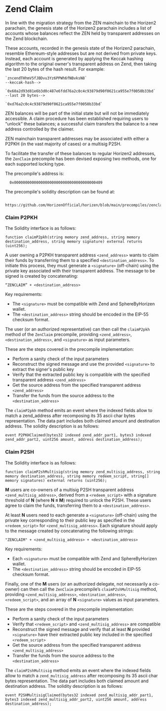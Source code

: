 # Zend Claim

In line with the migration strategy from the ZEN mainchain to the Horizen2 parachain, the genesis state of the Horizen2 parachain includes a list of accounts whose balances reflect the ZEN held by transparent addresses on the Zend blockchain.

These accounts, recorded in the genesis state of the Horizen2 parachain, resemble Ethereum-style addresses but are not derived from private keys. Instead, each account is generated by applying the Keccak hashing algorithm to the original owner's transparent address on Zend, then taking the last 20 bytes of the hash result. For example:

    `zncendTHhmV5fJBDvu3Yz6PPWh6fNBvksN8`                                   --keccak-hash-->

    `0x60a2d93d81e6b3d0c487e6fdd76a2c0c4c93879d90f0621ca955e7f0050b33bd`    --last 20 bytes-->

    `0xd76a2c0c4c93879d90f0621ca955e7f0050b33bd`

ZEN balances will be part of the initial state but will not be immediately accessible. A claim procedure has been established requiring users to “unlock” these balances; a successful claim transfers the balance to a new address controlled by the claimer.

ZEN mainchain transparent addresses may be associated with either a P2PKH (in the vast majority of cases) or a multisig P2SH.

To facilitate the transfer of these balances to regular Horizen2 addresses, the `ZenClaim` precompile has been devised exposing two methods, one for each supported locking type.

The precompile's address is:

      0x0000000000000000000000000000000000000409

The precompile's solidity description can be found at:

      https://github.com/HorizenOfficial/horizen/blob/main/precompiles/zenclaim/ZenClaim.sol


### Claim P2PKH
The Solidity interface is as follows:

`function claimP2pkh(string memory zend_address, string memory destination_address, string memory signature) external returns (uint256);
`

A user owning a P2PKH transparent address `<zend_address>` wants to claim their funds by transferring them to a specified `<destination_address>`. To initiate this process, they must generate a `<signature>` (off-chain) using the private key associated with their transparent address. The message to be signed is created by concatenating:

    “ZENCLAIM” + <destination_address>

Key requirements:

- The `<signature>` must be compatible with Zend and SphereByHorizen wallet.
- The `<destination_address>` string should be encoded in the EIP-55 checksum format.

The user (or an authorized representative) can then call the `claimP2pkh` method of the `ZenClaim` precompile, providing `<zend_address>`, `<destination_address>`, and `<signature>` as input parameters.

These are the steps covered in the precompile implementation:

- Perform a sanity check of the input parameters
- Reconstruct the signed message and use the provided `<signature>` to extract the signer's public key
- Verify that the extracted public key is compatible with the specified transparent address `<zend_address>`
- Get the source address from the specified transparent address `<zend_address>`
- Transfer the funds from the source address to the `<destination_address>`

The `claimP2pkh` method emits an event where the indexed fields allow to match a zend_address after recomposing its 35 ascii char bytes representation.
The data part includes both claimed amount and destination address. The solidity description is as follows:

`event P2PKHClaimed(bytes32 indexed zend_addr_part1, bytes3 indexed zend_addr_part2, uint256 amount, address destination_address);
`


### Claim P2SH
The Solidity interface is as follows:

`function claimP2shMultisig(string memory zend_multisig_address, string memory destination_address, string memory redeem_script, string[] memory signatures) external returns (uint256);
`

**M** users are co-owners of a multisig P2SH transparent address `<zend_multisig_address>`, derived from a `<redeem_script>` with a signature threshold of **N** (where **N ≤ M**) required to unlock the P2SH. These users agree to claim the funds, transferring them to a `<destination_address>`.

At least **N** users need to each generate a `<signature>` (off-chain) using the private key corresponding to their public key as specified in the `<redeem_script>` for `<zend_multisig_address>`. Each signature should apply to the message created by concatenating the following strings:

    "ZENCLAIM" + <zend_multisig_address> + <destination_address>

Key requirements:

- Each `<signature>` must be compatible with Zend and SphereByHorizen wallet.
- The `<destination_address>` string should be encoded in EIP-55 checksum format.

Finally, one of the **M** users (or an authorized delegate, not necessarily a co-owner) can then call the `ZenClaim` precompile’s `claimP2shMultisig` method, providing `<zend_multisig_address>`, `<destination_address>`, `<redeem_script>`, and an array of **N** `<signature>` values as input parameters.

These are the steps covered in the precompile implementation:

- Perform a sanity check of the input parameters
- Verify that `<redeem_script>` and `<zend_multisig_address>` are compatible
- Reconstruct the signed message and verify that at least **N** provided `<signature>` have their extracted public key included in the specified `<redeem_script>`
- Get the source address from the specified transparent address `<zend_multisig_address>`
- Transfer the funds from the source address to the `<destination_address>`

The `claimP2shMultisig` method emits an event where the indexed fields allow to match a `zend_multisig_address` after recomposing its 35 ascii char bytes representation.
The data part includes both claimed amount and destination address. The solidity description is as follows:

`event P2SHMultisigClaimed(bytes32 indexed zend_multisig_addr_part1, bytes3 indexed zend_multisig_addr_part2, uint256 amount, address destination_address);`